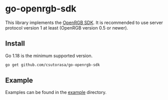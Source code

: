 # go-openrgb-sdk

This library implements the [OpenRGB SDK](https://gitlab.com/OpenRGBDevelopers/OpenRGB-Wiki/-/blob/stable/Developer-Documentation/OpenRGB-SDK-Documentation.md). It is recommended to use server protocol version 1 at least (OpenRGB version 0.5 or newer).

## Install

Go 1.18 is the minimum supported version.

```sh
go get github.com/csutorasa/go-openrgb-sdk
```

## Example

Examples can be found in the [example](example) directory.
